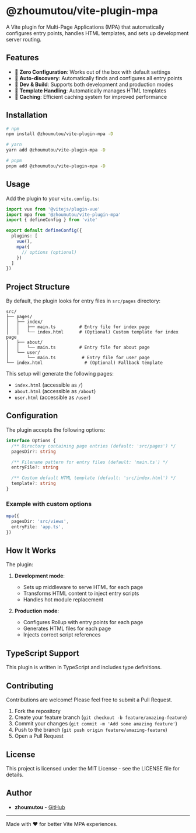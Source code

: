 # @zhoumutou/vite-plugin-mpa

A Vite plugin for Multi-Page Applications (MPA) that automatically configures entry points, handles HTML templates, and sets up development server routing.

## Features

- 🚀 **Zero Configuration**: Works out of the box with default settings
- 📂 **Auto-discovery**: Automatically finds and configures all entry points
- 🔄 **Dev & Build**: Supports both development and production modes
- 📄 **Template Handling**: Automatically manages HTML templates
- 💾 **Caching**: Efficient caching system for improved performance

## Installation

```bash
# npm
npm install @zhoumutou/vite-plugin-mpa -D

# yarn
yarn add @zhoumutou/vite-plugin-mpa -D

# pnpm
pnpm add @zhoumutou/vite-plugin-mpa -D
```

## Usage

Add the plugin to your `vite.config.ts`:

```typescript
import vue from '@vitejs/plugin-vue'
import mpa from '@zhoumutou/vite-plugin-mpa'
import { defineConfig } from 'vite'

export default defineConfig({
  plugins: [
    vue(),
    mpa({
      // options (optional)
    })
  ]
})
```

## Project Structure

By default, the plugin looks for entry files in `src/pages` directory:

```
src/
├── pages/
│   ├── index/
│   │   ├── main.ts         # Entry file for index page
│   │   └── index.html      # (Optional) Custom template for index page
│   ├── about/
│   │   └── main.ts         # Entry file for about page
│   └── user/
│       └── main.ts          # Entry file for user page
└── index.html                # (Optional) Fallback template
```

This setup will generate the following pages:

- `index.html` (accessible as `/`)
- `about.html` (accessible as `/about`)
- `user.html` (accessible as `/user`)

## Configuration

The plugin accepts the following options:

```typescript
interface Options {
  /** Directory containing page entries (default: 'src/pages') */
  pagesDir?: string

  /** Filename pattern for entry files (default: 'main.ts') */
  entryFile?: string

  /** Custom default HTML template (default: 'src/index.html') */
  template?: string
}
```

### Example with custom options

```typescript
mpa({
  pagesDir: 'src/views',
  entryFile: 'app.ts',
})
```

## How It Works

The plugin:

1. **Development mode**:
   - Sets up middleware to serve HTML for each page
   - Transforms HTML content to inject entry scripts
   - Handles hot module replacement

2. **Production mode**:
   - Configures Rollup with entry points for each page
   - Generates HTML files for each page
   - Injects correct script references

## TypeScript Support

This plugin is written in TypeScript and includes type definitions.

## Contributing

Contributions are welcome! Please feel free to submit a Pull Request.

1. Fork the repository
2. Create your feature branch (`git checkout -b feature/amazing-feature`)
3. Commit your changes (`git commit -m 'Add some amazing feature'`)
4. Push to the branch (`git push origin feature/amazing-feature`)
5. Open a Pull Request

## License

This project is licensed under the MIT License - see the LICENSE file for details.

## Author

- **zhoumutou** - [GitHub](https://github.com/zhoumutou)

---

Made with ❤️ for better Vite MPA experiences.
